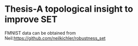 # Thesis-A topological insight to improve SET

FMNIST data can be obtained from Neil:https://github.com/neilkichler/robustness_set
